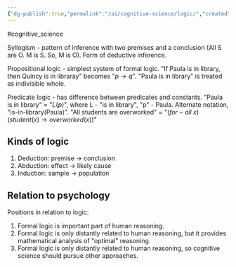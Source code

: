 ```yaml
---
{"dg-publish":true,"permalink":"/ai/cognitive-science/logic/","created":"","updated":""}
---
```


#cognitive_science 

Syllogism - pattern of inference with two premises and a conclusion (All S are O. M is S. So, M is O). Form of deductive inference.

Propositional logic - simplest system of formal logic.
"If Paula is in library, then Quincy is in libraray" becomes "$p \to q$". "Paula is in library" is treated as indivisible whole.

Predicate logic - has difference between predicates and constants.
"Paula is in library" = "$L(p)$", where L - "is in library", "p" - Paula.
Alternate notation, "is-in-library(Paula)".
"All students are overworked" = "$(for-all\:x) (student(x) \to overworked(x))$"

## Kinds of logic

1. Deduction: premise -> conclusion
2. Abduction: effect -> likely cause
4. Induction: sample -> population

## Relation to psychology

Positions in relation to logic:
1. Formal logic is important part of human reasoning.
2. Formal logic is only distantly related to human reasoning, but it provides mathematical analysis of "optimal" reasoning.
3. Formal logic is only distantly related to human reasoning, so cognitive science should pursue other approaches.
